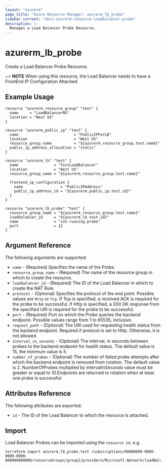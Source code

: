 ```yaml
---
layout: "azurerm"
page_title: "Azure Resource Manager: azurerm_lb_probe"
sidebar_current: "docs-azurerm-resource-loadbalancer-probe"
description: |-
  Manages a Load Balancer Probe Resource.
---
```


# azurerm_lb_probe

Create a Load Balancer Probe Resource.

~> **NOTE** When using this resource, the Load Balancer needs to have a FrontEnd IP Configuration Attached

## Example Usage

```hcl
resource "azurerm_resource_group" "test" {
  name     = "LoadBalancerRG"
  location = "West US"
}

resource "azurerm_public_ip" "test" {
  name                         = "PublicIPForLB"
  location                     = "West US"
  resource_group_name          = "${azurerm_resource_group.test.name}"
  public_ip_address_allocation = "static"
}

resource "azurerm_lb" "test" {
  name                = "TestLoadBalancer"
  location            = "West US"
  resource_group_name = "${azurerm_resource_group.test.name}"

  frontend_ip_configuration {
    name                 = "PublicIPAddress"
    public_ip_address_id = "${azurerm_public_ip.test.id}"
  }
}

resource "azurerm_lb_probe" "test" {
  resource_group_name = "${azurerm_resource_group.test.name}"
  loadbalancer_id     = "${azurerm_lb.test.id}"
  name                = "ssh-running-probe"
  port                = 22
}
```

## Argument Reference

The following arguments are supported:

* `name` - (Required) Specifies the name of the Probe.
* `resource_group_name` - (Required) The name of the resource group in which to create the resource.
* `loadbalancer_id` - (Required) The ID of the Load Balancer in which to create the NAT Rule.
* `protocol` - (Optional) Specifies the protocol of the end point. Possible values are `Http` or `Tcp`. If Tcp is specified, a received ACK is required for the probe to be successful. If Http is specified, a 200 OK response from the specified URI is required for the probe to be successful.
* `port` - (Required) Port on which the Probe queries the backend endpoint. Possible values range from 1 to 65535, inclusive.
* `request_path` - (Optional) The URI used for requesting health status from the backend endpoint. Required if protocol is set to Http. Otherwise, it is not allowed.
* `interval_in_seconds` - (Optional) The interval, in seconds between probes to the backend endpoint for health status. The default value is 15, the minimum value is 5.
* `number_of_probes` - (Optional) The number of failed probe attempts after which the backend endpoint is removed from rotation. The default value is 2. NumberOfProbes multiplied by intervalInSeconds value must be greater or equal to 10.Endpoints are returned to rotation when at least one probe is successful.


## Attributes Reference

The following attributes are exported:

* `id` - The ID of the Load Balancer to which the resource is attached.

## Import

Load Balancer Probes can be imported using the `resource id`, e.g.

```shell
terraform import azurerm_lb_probe.test /subscriptions/00000000-0000-0000-0000-000000000000/resourceGroups/group1/providers/Microsoft.Network/loadBalancers/lb1/probes/probe1
```
